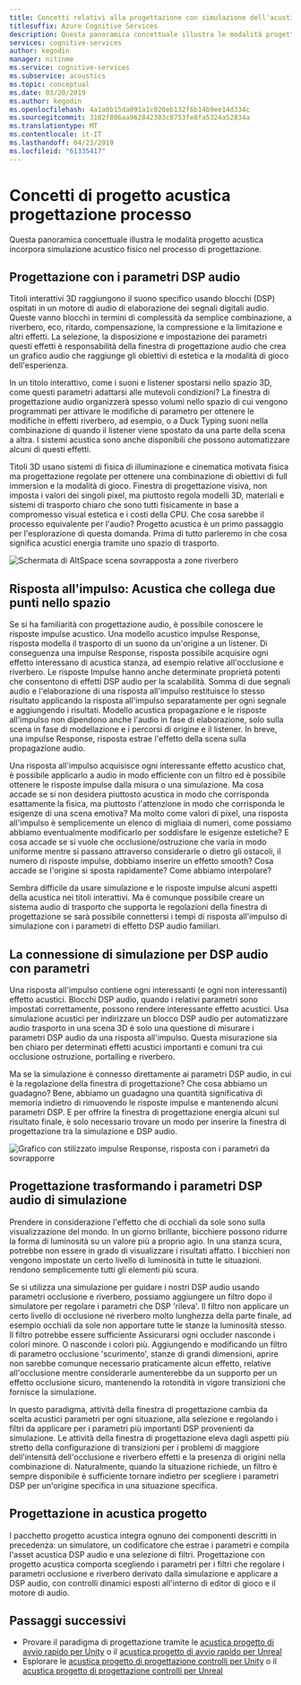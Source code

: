 ```yaml
---
title: Concetti relativi alla progettazione con simulazione dell'acustica
titlesuffix: Azure Cognitive Services
description: Questa panoramica concettuale illustra le modalità progetto acustica incorpora simulazione acustico al processo di progettazione.
services: cognitive-services
author: kegodin
manager: nitinme
ms.service: cognitive-services
ms.subservice: acoustics
ms.topic: conceptual
ms.date: 03/20/2019
ms.author: kegodin
ms.openlocfilehash: 4a1a0b15da091a1c020eb132f6b14b9ee14d334c
ms.sourcegitcommit: 3102f886aa962842303c8753fe8fa5324a52834a
ms.translationtype: MT
ms.contentlocale: it-IT
ms.lasthandoff: 04/23/2019
ms.locfileid: "61335417"
---
```

# <a name="project-acoustics-design-process-concepts"></a>Concetti di progetto acustica progettazione processo

Questa panoramica concettuale illustra le modalità progetto acustica incorpora simulazione acustico fisico nel processo di progettazione.

## <a name="sound-design-with-audio-dsp-parameters"></a>Progettazione con i parametri DSP audio

Titoli interattivi 3D raggiungono il suono specifico usando blocchi (DSP) ospitati in un motore di audio di elaborazione dei segnali digitali audio. Queste vanno blocchi in termini di complessità da semplice combinazione, a riverbero, eco, ritardo, compensazione, la compressione e la limitazione e altri effetti. La selezione, la disposizione e impostazione dei parametri questi effetti è responsabilità della finestra di progettazione audio che crea un grafico audio che raggiunge gli obiettivi di estetica e la modalità di gioco dell'esperienza.

In un titolo interattivo, come i suoni e listener spostarsi nello spazio 3D, come questi parametri adattarsi alle mutevoli condizioni? La finestra di progettazione audio organizzerà spesso volumi nello spazio di cui vengono programmati per attivare le modifiche di parametro per ottenere le modifiche in effetti riverbero, ad esempio, o a Duck Typing suoni nella combinazione di quando il listener viene spostato da una parte della scena a altra. I sistemi acustica sono anche disponibili che possono automatizzare alcuni di questi effetti.

Titoli 3D usano sistemi di fisica di illuminazione e cinematica motivata fisica ma progettazione regolate per ottenere una combinazione di obiettivi di full immersion e la modalità di gioco. Finestra di progettazione visiva, non imposta i valori dei singoli pixel, ma piuttosto regola modelli 3D, materiali e sistemi di trasporto chiaro che sono tutti fisicamente in base a compromesso visual estetica e i costi della CPU. Che cosa sarebbe il processo equivalente per l'audio? Progetto acustica è un primo passaggio per l'esplorazione di questa domanda. Prima di tutto parleremo in che cosa significa acustici energia tramite uno spazio di trasporto.

![Schermata di AltSpace scena sovrapposta a zone riverbero](media/reverb-zones-altspace.png)

## <a name="impulse-responses-acoustically-connecting-two-points-in-space"></a>Risposta all'impulso: Acustica che collega due punti nello spazio

Se si ha familiarità con progettazione audio, è possibile conoscere le risposte impulse acustico. Una modello acustico impulse Response, risposta modella il trasporto di un suono da un'origine a un listener. Di conseguenza una impulse Response, risposta possibile acquisire ogni effetto interessano di acustica stanza, ad esempio relative all'occlusione e riverbero. Le risposte Impulse hanno anche determinate proprietà potenti che consentono di effetti DSP audio per la scalabilità. Somma di due segnali audio e l'elaborazione di una risposta all'impulso restituisce lo stesso risultato applicando la risposta all'impulso separatamente per ogni segnale e aggiungendo i risultati. Modello acustica propagazione e le risposte all'impulso non dipendono anche l'audio in fase di elaborazione, solo sulla scena in fase di modellazione e i percorsi di origine e il listener. In breve, una impulse Response, risposta estrae l'effetto della scena sulla propagazione audio.

Una risposta all'impulso acquisisce ogni interessante effetto acustico chat, è possibile applicarlo a audio in modo efficiente con un filtro ed è possibile ottenere le risposte impulse dalla misura o una simulazione. Ma cosa accade se si non desidera piuttosto acustica in modo che corrisponda esattamente la fisica, ma piuttosto l'attenzione in modo che corrisponda le esigenze di una scena emotiva? Ma molto come valori di pixel, una risposta all'impulso è semplicemente un elenco di migliaia di numeri, come possiamo abbiamo eventualmente modificarlo per soddisfare le esigenze estetiche? E cosa accade se si vuole che occlusione/ostruzione che varia in modo uniforme mentre si passano attraverso considerarle o dietro gli ostacoli, il numero di risposte impulse, dobbiamo inserire un effetto smooth? Cosa accade se l'origine si sposta rapidamente? Come abbiamo interpolare?

Sembra difficile da usare simulazione e le risposte impulse alcuni aspetti della acustica nei titoli interattivi. Ma è comunque possibile creare un sistema audio di trasporto che supporta le regolazioni della finestra di progettazione se sarà possibile connettersi i tempi di risposta all'impulso di simulazione con i parametri di effetto DSP audio familiari.

## <a name="connecting-simulation-to-audio-dsp-with-parameters"></a>La connessione di simulazione per DSP audio con parametri

Una risposta all'impulso contiene ogni interessanti (e ogni non interessanti) effetto acustici. Blocchi DSP audio, quando i relativi parametri sono impostati correttamente, possono rendere interessante effetto acustici. Usa simulazione acustici per indirizzare un blocco DSP audio per automatizzare audio trasporto in una scena 3D è solo una questione di misurare i parametri DSP audio da una risposta all'impulso. Questa misurazione sia ben chiaro per determinati effetti acustici importanti e comuni tra cui occlusione ostruzione, portalling e riverbero.

Ma se la simulazione è connesso direttamente ai parametri DSP audio, in cui è la regolazione della finestra di progettazione? Che cosa abbiamo un guadagno? Bene, abbiamo un guadagno una quantità significativa di memoria indietro di rimuovendo le risposte impulse e mantenendo alcuni parametri DSP. E per offrire la finestra di progettazione energia alcuni sul risultato finale, è solo necessario trovare un modo per inserire la finestra di progettazione tra la simulazione e DSP audio.

![Grafico con stilizzato impulse Response, risposta con i parametri da sovrapporre](media/acoustic-parameters.png)

## <a name="sound-design-by-transforming-audio-dsp-parameters-from-simulation"></a>Progettazione trasformando i parametri DSP audio di simulazione

Prendere in considerazione l'effetto che di occhiali da sole sono sulla visualizzazione del mondo. In un giorno brillante, bicchiere possono ridurre la forma di luminosità su un valore più a proprio agio. In una stanza scura, potrebbe non essere in grado di visualizzare i risultati affatto. I bicchieri non vengono impostate un certo livello di luminosità in tutte le situazioni. rendono semplicemente tutti gli elementi più scura.

Se si utilizza una simulazione per guidare i nostri DSP audio usando parametri occlusione e riverbero, possiamo aggiungere un filtro dopo il simulatore per regolare i parametri che DSP 'rileva'. Il filtro non applicare un certo livello di occlusione né riverbero molto lunghezza della parte finale, ad esempio occhiali da sole non apportare tutte le stanze la luminosità stesso. Il filtro potrebbe essere sufficiente Assicurarsi ogni occluder nasconde i colori minore. O nasconde i colori più. Aggiungendo e modificando un filtro di parametro occlusione 'scurimento', stanze di grandi dimensioni, aprire non sarebbe comunque necessario praticamente alcun effetto, relative all'occlusione mentre considerarle aumenterebbe da un supporto per un effetto occlusione sicuro, mantenendo la rotondità in vigore transizioni che fornisce la simulazione.

In questo paradigma, attività della finestra di progettazione cambia da scelta acustici parametri per ogni situazione, alla selezione e regolando i filtri da applicare per i parametri più importanti DSP provenienti da simulazione. Le attività della finestra di progettazione eleva dagli aspetti più stretto della configurazione di transizioni per i problemi di maggiore dell'intensità dell'occlusione e riverbero effetti e la presenza di origini nella combinazione di. Naturalmente, quando la situazione richiede, un filtro è sempre disponibile è sufficiente tornare indietro per scegliere i parametri DSP per un'origine specifica in una situazione specifica.

## <a name="sound-design-in-project-acoustics"></a>Progettazione in acustica progetto

I pacchetto progetto acustica integra ognuno dei componenti descritti in precedenza: un simulatore, un codificatore che estrae i parametri e compila l'asset acustica DSP audio e una selezione di filtri. Progettazione con progetto acustica comporta scegliendo i parametri per i filtri che regolare i parametri occlusione e riverbero derivato dalla simulazione e applicare a DSP audio, con controlli dinamici esposti all'interno di editor di gioco e il motore di audio.

## <a name="next-steps"></a>Passaggi successivi
* Provare il paradigma di progettazione tramite le [acustica progetto di avvio rapido per Unity](unity-quickstart.md) o il [acustica progetto di avvio rapido per Unreal](unreal-quickstart.md)
* Esplorare le [acustica progetto di progettazione controlli per Unity](unity-workflow.md) o il [acustica progetto di progettazione controlli per Unreal](unreal-workflow.md)

